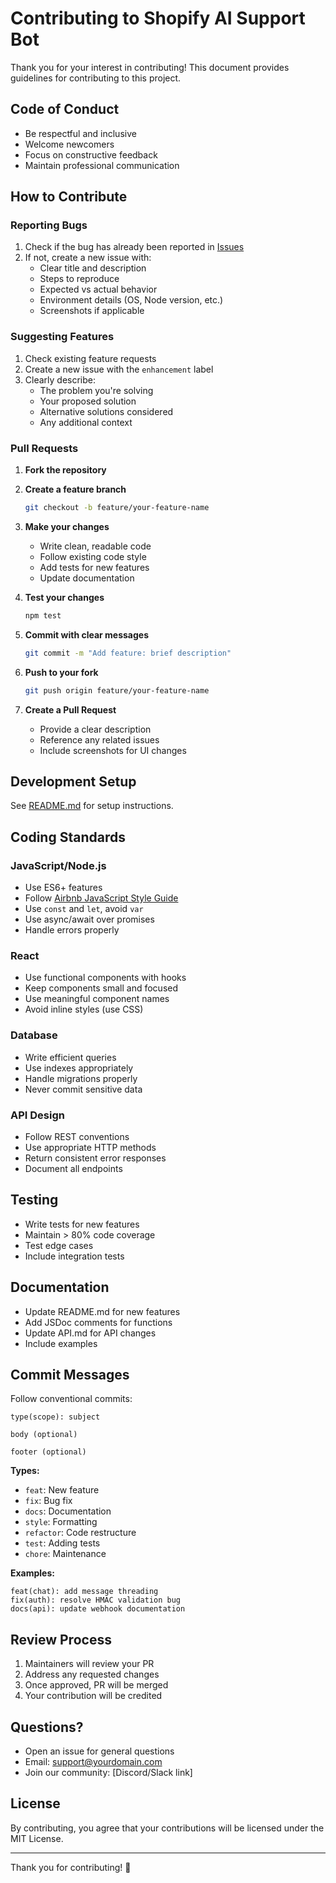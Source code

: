 # Contributing to Shopify AI Support Bot

Thank you for your interest in contributing! This document provides guidelines for contributing to this project.

## Code of Conduct

- Be respectful and inclusive
- Welcome newcomers
- Focus on constructive feedback
- Maintain professional communication

## How to Contribute

### Reporting Bugs

1. Check if the bug has already been reported in [Issues](https://github.com/yourusername/shopify-support-bot/issues)
2. If not, create a new issue with:
   - Clear title and description
   - Steps to reproduce
   - Expected vs actual behavior
   - Environment details (OS, Node version, etc.)
   - Screenshots if applicable

### Suggesting Features

1. Check existing feature requests
2. Create a new issue with the `enhancement` label
3. Clearly describe:
   - The problem you're solving
   - Your proposed solution
   - Alternative solutions considered
   - Any additional context

### Pull Requests

1. **Fork the repository**

2. **Create a feature branch**
   ```bash
   git checkout -b feature/your-feature-name
   ```

3. **Make your changes**
   - Write clean, readable code
   - Follow existing code style
   - Add tests for new features
   - Update documentation

4. **Test your changes**
   ```bash
   npm test
   ```

5. **Commit with clear messages**
   ```bash
   git commit -m "Add feature: brief description"
   ```

6. **Push to your fork**
   ```bash
   git push origin feature/your-feature-name
   ```

7. **Create a Pull Request**
   - Provide a clear description
   - Reference any related issues
   - Include screenshots for UI changes

## Development Setup

See [README.md](README.md) for setup instructions.

## Coding Standards

### JavaScript/Node.js

- Use ES6+ features
- Follow [Airbnb JavaScript Style Guide](https://github.com/airbnb/javascript)
- Use `const` and `let`, avoid `var`
- Use async/await over promises
- Handle errors properly

### React

- Use functional components with hooks
- Keep components small and focused
- Use meaningful component names
- Avoid inline styles (use CSS)

### Database

- Write efficient queries
- Use indexes appropriately
- Handle migrations properly
- Never commit sensitive data

### API Design

- Follow REST conventions
- Use appropriate HTTP methods
- Return consistent error responses
- Document all endpoints

## Testing

- Write tests for new features
- Maintain > 80% code coverage
- Test edge cases
- Include integration tests

## Documentation

- Update README.md for new features
- Add JSDoc comments for functions
- Update API.md for API changes
- Include examples

## Commit Messages

Follow conventional commits:

```
type(scope): subject

body (optional)

footer (optional)
```

**Types:**
- `feat`: New feature
- `fix`: Bug fix
- `docs`: Documentation
- `style`: Formatting
- `refactor`: Code restructure
- `test`: Adding tests
- `chore`: Maintenance

**Examples:**
```
feat(chat): add message threading
fix(auth): resolve HMAC validation bug
docs(api): update webhook documentation
```

## Review Process

1. Maintainers will review your PR
2. Address any requested changes
3. Once approved, PR will be merged
4. Your contribution will be credited

## Questions?

- Open an issue for general questions
- Email: support@yourdomain.com
- Join our community: [Discord/Slack link]

## License

By contributing, you agree that your contributions will be licensed under the MIT License.

---

Thank you for contributing! 🎉

